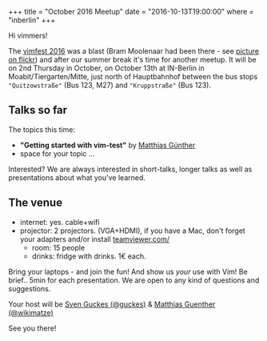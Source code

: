 +++
title = "October 2016 Meetup"
date = "2016-10-13T19:00:00"
where = "inberlin"
+++

Hi vimmers!

The [vimfest 2016](http://vimfest.org/ "vimfest 2016") was a blast (Bram Moolenaar had been there - see
[picture on flickr](https://www.flickr.com/photos/wikimatze/29767624735/in/dateposted-public/ "picture on flickr")) and after our summer break it's
time for another meetup. It will be on 2nd Thursday in October, on October 13th at IN-Berlin in Moabit/Tiergarten/Mitte,
just north of Hauptbahnhof between the bus stops `"Quitzowstraße"` (Bus 123, M27) and `"Kruppstraße"` (Bus 123).


## Talks so far

The topics this time:


- **"Getting started with vim-test"** by [Matthias Günther](https://twitter.com/wikimatze)
- space for your topic ...


Interested? We are always interested in short-talks, longer talks as well as presentations about what you've learned.


## The venue

- internet: yes. cable+wifi
- projector: 2 projectors. (VGA+HDMI), if you have a Mac, don't forget your adapters and/or install
  [teamviewer.com/](http://www.teamviewer.com/de/)
  - room: 15 people
  - drinks: fridge with drinks. 1€ each.

Bring your laptops - and join the fun! And show us *your* use with Vim! Be brief.. 5min for each presentation. We are
open to any kind of questions and suggestions.

Your host will be [Sven Guckes (@guckes)](http://www.guckes.net "Sven Guckes") & [Matthias Guenther
(@wikimatze)](http://wikimatze.de/ "Matthias Guenther (@wikimatze)")

See you there!
